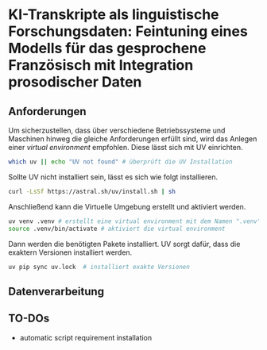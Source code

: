 # KI-Transkripte als linguistische Forschungsdaten: Feintuning eines Modells für das gesprochene Französisch mit Integration prosodischer Daten


## Anforderungen

Um sicherzustellen, dass über verschiedene Betriebssysteme und Maschinen hinweg die gleiche Anforderungen erfüllt sind, wird das Anlegen einer *virtual environment* empfohlen. Diese lässt sich mit UV einrichten.

```bash
which uv || echo "UV not found" # überprüft die UV Installation
```

Sollte UV nicht installiert sein, lässt es sich wie folgt installieren.

```bash
curl -LsSf https://astral.sh/uv/install.sh | sh
```

Anschließend kann die Virtuelle Umgebung erstellt und aktiviert werden.

```bash
uv venv .venv # erstellt eine virtual environment mit dem Namen ".venv"
source .venv/bin/activate # aktiviert die virtual environment
```

Dann werden die benötigten Pakete installiert. UV sorgt dafür, dass die exaktern Versionen installiert werden.

```bash
uv pip sync uv.lock  # installiert exakte Versionen
```


## Datenverarbeitung





## TO-DOs

- automatic script requirement installation